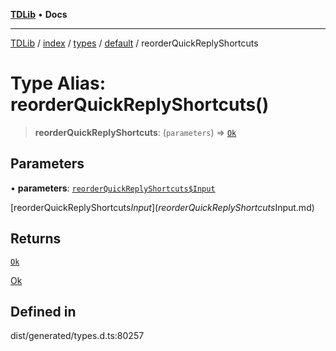 [**TDLib**](../../../../../../README.md) • **Docs**

***

[TDLib](../../../../../../modules.md) / [index](../../../../../README.md) / [types](../../../README.md) / [default](../README.md) / reorderQuickReplyShortcuts

# Type Alias: reorderQuickReplyShortcuts()

> **reorderQuickReplyShortcuts**: (`parameters`) => [`Ok`](Ok.md)

## Parameters

• **parameters**: [`reorderQuickReplyShortcuts$Input`](reorderQuickReplyShortcuts$Input.md)

[reorderQuickReplyShortcuts$Input](reorderQuickReplyShortcuts$Input.md)

## Returns

[`Ok`](Ok.md)

[Ok](Ok.md)

## Defined in

dist/generated/types.d.ts:80257
